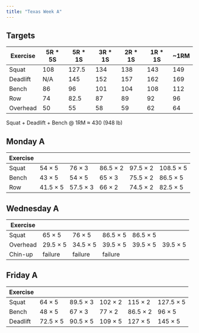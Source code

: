 ```yaml
---
title: "Texas Week A"
---
```



## Targets

| Exercise | 5R * 5S | 5R * 1S | 3R * 1S | 2R * 1S | 1R * 1S |  ~1RM   |
| ---      | ------- | ------- | ------- | ------- | ------- | ------- |
| Squat    |   108   |   127.5   |   134   |   138   |   143   |   149   |
| Deadlift |   N/A   |   145   |   152   |   157   |   162   |   169   |
| Bench    |   86   |  96   |   101   |   104   |   108   |   112   |
| Row      |   74   |  82.5   |   87   |   89   |   92   |   96   |
| Overhead |   50   |  55   |   58   |   59   |   62   |   64   |


Squat + Deadlift + Bench @ 1RM ≈ 430 (948 lb)
    
## Monday A

| Exercise |     |     |     |     |     |
| ---      | --- | --- | --- | --- | --- |
| Squat    | 54 × 5 | 76 × 3 | 86.5 × 2 | 97.5 × 2 | 108.5 × 5 | 108.5 × 5 | 108.5 × 5 | 108.5 × 5 | 108.5 × 5 |
| Bench    | 43 × 5 | 54 × 5 | 65 × 3 | 75.5 × 2 | 86.5 × 5 | 86.5 × 5 | 86.5 × 5 | 86.5 × 5 | 86.5 × 5 |
| Row      | 41.5 × 5 | 57.5 × 3 | 66 × 2 | 74.5 × 2 | 82.5 × 5 |

## Wednesday A

| Exercise |     |     |     |     |     |
| ---      | --- | --- | --- | --- | --- |
| Squat    | 65 × 5 | 76 × 5 | 86.5 × 5 | 86.5 × 5 |
| Overhead | 29.5 × 5 | 34.5 × 5 | 39.5 × 5 | 39.5 × 5 | 39.5 × 5 |
| Chin-up  | failure | failure | failure |

## Friday A

| Exercise |     |     |     |     |     |
| ---      | --- | --- | --- | --- | --- |
| Squat    | 64 × 5 | 89.5 × 3 | 102 × 2 | 115 × 2 | 127.5 × 5 |
| Bench    | 48 × 5 | 67 × 3 | 77 × 2 | 86.5 × 2 | 96 × 5 |
| Deadlift | 72.5 × 5 | 90.5 × 5 | 109 × 5 | 127 × 5 | 145 × 5 |


